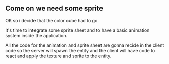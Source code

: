

## Come on we need some sprite


OK so i decide that the color cube had to go.

It's time to integrate some sprite sheet and
to have a basic animation system inside the
application.

All the code for the animation and sprite sheet
are gonna recide in the client code so the server
will spawn the entity and the client will have
code to react and apply the texture and sprite
to the entity.